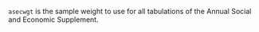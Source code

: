 `asecwgt` is the sample weight to use for all tabulations of the Annual Social and Economic Supplement.
